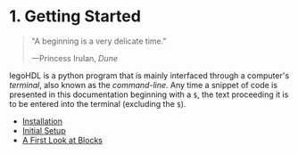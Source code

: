# 1. Getting Started

> "A beginning is a very delicate time."  
>
> —Princess Irulan, _Dune_

legoHDL is a python program that is mainly interfaced through a computer's _terminal_, also known as the _command-line_. Any time a snippet of code is presented in this documentation beginning with a `$`, the text proceeding it is to be entered into the terminal (excluding the `$`).

- [Installation](./1_getting_started/1_installation.md)
- [Initial Setup](./1_getting_started/2_bare_bones_beginnings.md)
- [A First Look at Blocks](./1_getting_started/3_new_kid_on_the_block.md)